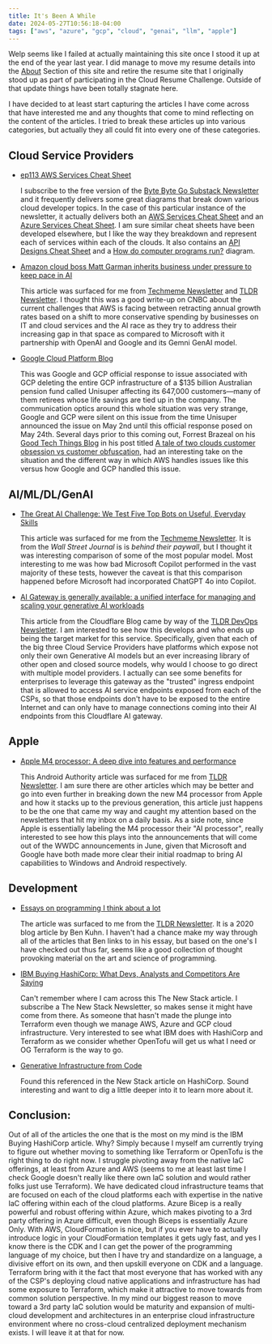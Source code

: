 ```yaml
---
title: It's Been A While
date: 2024-05-27T10:56:18-04:00
tags: ["aws", "azure", "gcp", "cloud", "genai", "llm", "apple"]
---
```


Welp seems like I failed at actually maintaining this site once I stood it up at the end of the year last year.  I did manage to move my resume details into the [About](https://waltodders.com/page/about/) Section of this site and retire the resume site that I originally stood up as part of participating in the Cloud Resume Challenge. Outside of that update things have been totally stagnate here.

I have decided to at least start capturing the articles I have come across that have interested me and any thoughts that come to mind reflecting on the content of the articles. I tried to break these articles up into various categories, but actually they all could fit into every one of these categories.

## **Cloud Service Providers**

- [ep113 AWS Services Cheat Sheet](https://blog.bytebytego.com/p/ep113-aws-services-cheat-sheet)

    I subscribe to the free version of the [Byte Byte Go Substack Newsletter](https://blog.bytebytego.com) and it frequently delivers some great diagrams that break down various cloud developer topics. In the case of this particular instance of the newsletter, it actually delivers both an [AWS Services Cheat Sheet](https://blog.bytebytego.com/i/144946057/aws-services-cheat-sheet) and an [Azure Services Cheat Sheet](https://blog.bytebytego.com/i/144946057/azure-services-cheat-sheet).  I am sure similar cheat sheets have been developed elsewhere, but I like the way they breakdown and represent each of services within each of the clouds.  It also contains an [API Designs Cheat Sheet](https://blog.bytebytego.com/i/144946057/a-cheat-sheet-for-api-designs) and a [How do computer programs run?](https://blog.bytebytego.com/i/144946057/how-do-computer-programs-run) diagram.  
  
- [Amazon cloud boss Matt Garman inherits business under pressure to keep pace in AI](https://www.cnbc.com/2024/05/23/amazons-new-cloud-boss-inherits-a-business-at-crossroads-over-ai.html)

    This article was surfaced for me from [Techmeme Newsletter](https://techmeme.com/newsletter) and [TLDR Newsletter](https://tldr.tech/).  I thought this was a good write-up on CNBC about the current challenges that AWS is facing between retracting annual growth rates based on a shift to more conservative spending by businesses on IT and cloud services and the AI race as they try to address their increasing gap in that space as compared to Microsoft with it partnership with OpenAI and Google and its Gemni GenAI model.

- [Google Cloud Platform Blog](https://cloud.google.com/blog/products/infrastructure/details-of-google-cloud-gcve-incident)

    This was Google and GCP official response to issue associated with GCP deleting the entire GCP infrastructure of a $135 billion Australian pension fund called Unisuper affecting its 647,000 customers—many of them retirees whose life savings are tied up in the company.  The communication optics around this whole situation was very strange, Google and GCP were  silent on this issue from the time Unisuper announced the issue on May 2nd until this official response posed on May 24th.  Several days prior to this coming out, Forrest Brazeal on his [Good Tech Things Blog](https://newsletter.goodtechthings.com/) in his post titled [A tale of two clouds customer obsession vs customer obfuscation](https://newsletter.goodtechthings.com/p/a-tale-of-two-clouds), had an interesting take on the situation and the different way in which AWS handles issues like this versus how Google and GCP handled this issue.

## **AI/ML/DL/GenAI**

- [The Great AI Challenge: We Test Five Top Bots on Useful, Everyday Skills](https://www.wsj.com/tech/personal-tech/ai-chatbots-chatgpt-gemini-copilot-perplexity-claude-f9e40d26)

    This article was surfaced for me from the [Techmeme Newsletter](https://techmeme.us14.list-manage.com/track/click?u=94ccd3ae223561415b05892ab&id=cd0c767c5a&e=f6e39c3e76). It is from the *Wall Street Journal* is is *behind their paywall*, but I thought it was interesting comparison of some of the most popular model.  Most interesting to me was how bad Microsoft Copilot performed in the vast majority of these tests, however the caveat is that this comparison happened before Microsoft had incorporated ChatGPT 4o into Copilot.

- [AI Gateway is generally available: a unified interface for managing and scaling your generative AI workloads](https://blog.cloudflare.com/ai-gateway-is-generally-available)

    This article from the Cloudflare Blog came by way of the [TLDR DevOps Newsletter](https://tldr.tech/devops).  I am interested to see how this develops and who ends up being the target market for this service.  Specifically, given that each of the big three Cloud Service Providers have platforms which expose not only their own Generative AI models but an ever increasing library of other open and closed source models, why would I choose to go direct with multiple model providers.  I actually can see some benefits for enterprises to leverage this gateway as the "trusted" ingress endpoint that is allowed to access AI service endpoints exposed from each of the CSPs, so that those endpoints don't have to be exposed to the entire Internet and can only have to manage connections coming into their AI endpoints from this Cloudflare AI gateway.

## **Apple**

- [Apple M4 processor: A deep dive into features and performance](https://www.androidauthority.com/apple-m4-processor-features-performance-3445467/)

    This Android Authority article was surfaced for me from [TLDR Newsletter](https://tldr.tech). I am sure there are other articles which may be better and go into even further in breaking down the new M4 processor from Apple and how it stacks up to the previous generation, this article just happens to be the one that came my way and caught my attention based on the newsletters that hit my inbox on a daily basis.  As a side note, since Apple is essentially labeling the M4 processor their "AI processor", really interested to see how this plays into the announcements that will come out of the WWDC announcements in June, given that Microsoft and Google have both made more clear their initial roadmap to bring AI capabilities to Windows and Android respectively.

## **Development**

- [Essays on programming I think about a lot](https://www.benkuhn.net/progessays/)

    The article was surfaced to me from the [TLDR Newsletter](https://tldr.tech).  It is a 2020 blog article by Ben Kuhn.  I haven't had a chance make my way through all of the articles that Ben links to in his essay, but based on the one's I have checked out thus far, seems like a good collection of thought provoking material on the art and science of programming.

- [IBM Buying HashiCorp: What Devs, Analysts and Competitors Are Saying](https://thenewstack.io/ibm-buying-hashicorp-what-devs-analysts-and-competitors-are-saying/)

    Can't remember where I cam across this The New Stack article.  I subscribe a The New Stack Newsletter, so makes sense it might have come from there.  As someone that hasn't made the plunge into Terraform even though we manage AWS, Azure and GCP cloud infrastructure.  Very interested to see what IBM does with HashiCorp and Terraform as we consider whether OpenTofu will get us what I need or OG Terraform is the way to go.  
    
- [Generative Infrastructure from Code](https://appcd.com/)

    Found this referenced in the New Stack article on HashiCorp.  Sound interesting and want to dig a little deeper into it to learn more about it.


## **Conclusion:**

Out of all of the articles the one that is the most on my mind is the IBM Buying HashiCorp article.  Why?  Simply because I myself am currently trying to figure out whether moving to something like Terraform or OpenTofu is the right thing to do right now.  I struggle pivoting away from the native IaC offerings, at least from Azure and AWS (seems to me at least last time I check Google doesn't really like there own IaC solution and would rather folks just use Terraform).  We have dedicated cloud infrastructure teams that are focused on each of the cloud platforms each with expertise in the native IaC offering within each of the cloud platforms.  Azure Bicep is a really powerful and robust offering within Azure, which makes pivoting to a 3rd party offering in Azure difficult, even though Biceps is essentially Azure Only.  With AWS, CloudFormation is nice, but if you ever have to actually introduce logic in your CloudFormation templates it gets ugly fast, and yes I know there is the CDK and I can get the power of the programming language of my choice, but then I have try and standardize on a language, a divisive effort on its own, and then upskill everyone on CDK and a language.  Terraform bring with it the fact that most everyone that has worked with any of the CSP's deploying cloud native applications and infrastructure has had some exposure to Terraform, which make it attractive to move towards from common solution perspective.  In my mind our biggest reason to move toward a 3rd party IaC solution would be maturity and expansion of multi-cloud development and architectures in an enterprise cloud infrastructure environment where no cross-cloud centralized deployment mechanism exists. I will leave it at that for now.







